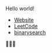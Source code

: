 Hello world!

- [Website](http://mgallagher.io/)
- [LeetCode](https://leetcode.com/mjgallag/)
- [binarysearch](https://binarysearch.com/@/mg)

🐧🐧🐧
